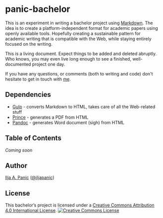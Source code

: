 # panic-bachelor

This is an experiment in writing a bachelor project using [Markdown](http://daringfireball.net/projects/markdown/). The idea is to create a platform-independent format for academic papers using openly available tools. Hopefully creating a sustainable pattern for academic writing that is compatible with the Web, while staying entirely focused on the writing.

This is a living document. Expect things to be added and deleted abruptly. Who knows, you may even live long enough to see a finished, well-documented project one day.

If you have any questions, or comments (both to writing and code) don't hesitate to get in touch with [me](http://iljapanic.me).


## Dependencies

- [Gulp](http://gulpjs.com/) - converts Markdown to HTML, takes care of all the Web-related stuff
- [Prince](http://www.princexml.com/) - generates a PDF from HTML
- [Pandoc](http://pandoc.org/) - generates Word document (sigh) from HTML


## Table of Contents

*Coming soon*


## Author

[Ilja A. Panic](http://iljapanic.me) ([@iljapanic](https://twitter.com/iljapanic))


## License

This bachelor’s project is licensed under a [Creative Commons Attribution 4.0 International License](http://creativecommons.org/licenses/by-sa/4.0/).
<a rel="license" href="http://creativecommons.org/licenses/by-sa/4.0/"><img alt="Creative Commons License" style="border-width:0" src="https://i.creativecommons.org/l/by-sa/4.0/88x31.png" /></a>
